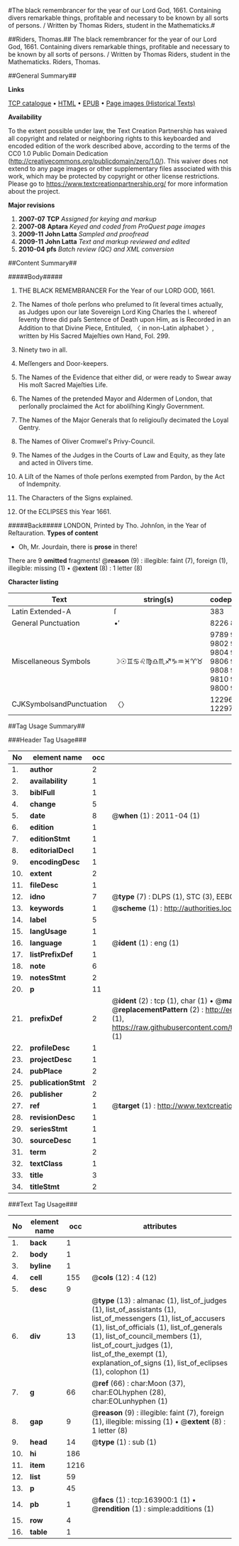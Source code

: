 #The black remembrancer for the year of our Lord God, 1661. Containing divers remarkable things, profitable and necessary to be known by all sorts of persons. / Written by Thomas Riders, student in the Mathematicks.#

##Riders, Thomas.##
The black remembrancer for the year of our Lord God, 1661. Containing divers remarkable things, profitable and necessary to be known by all sorts of persons. / Written by Thomas Riders, student in the Mathematicks.
Riders, Thomas.

##General Summary##

**Links**

[TCP catalogue](http://www.ota.ox.ac.uk/tcp/)  • 
[HTML](http://tei.it.ox.ac.uk/tcp/Texts-HTML/free/A91/A91817.html)  • 
[EPUB](http://tei.it.ox.ac.uk/tcp/Texts-EPUB/free/A91/A91817.epub) • 
[Page images (Historical Texts)](https://historicaltexts.jisc.ac.uk/eebo-99869565e)

**Availability**

To the extent possible under law, the Text Creation Partnership has waived all copyright and related or neighboring rights to this keyboarded and encoded edition of the work described above, according to the terms of the CC0 1.0 Public Domain Dedication (http://creativecommons.org/publicdomain/zero/1.0/). This waiver does not extend to any page images or other supplementary files associated with this work, which may be protected by copyright or other license restrictions. Please go to https://www.textcreationpartnership.org/ for more information about the project.

**Major revisions**

1. __2007-07__ __TCP__ *Assigned for keying and markup*
1. __2007-08__ __Aptara__ *Keyed and coded from ProQuest page images*
1. __2009-11__ __John Latta__ *Sampled and proofread*
1. __2009-11__ __John Latta__ *Text and markup reviewed and edited*
1. __2010-04__ __pfs__ *Batch review (QC) and XML conversion*

##Content Summary##

#####Body#####

1. THE BLACK
REMEMBRANCER
For the Year of our LORD GOD, 1661.

1. The Names of thoſe perſons who preſumed to ſit ſeveral times
actually, as Judges upon our late Sovereign Lord King Charles the I.
whereof ſeventy three did paſs Sentence of Death upon Him, as is
Recorded in an Addition to that Divine Piece, Entituled, 〈 in non-Latin alphabet 〉,
written by His Sacred Majeſties own Hand, Fol. 299.

1. Ninety two in all.

1. Meſſengers and Door-keepers.

1. The Names of the Evidence that either
did, or were ready to Swear away His moſt
Sacred Majeſties Life.

1. The Names of the pretended
Mayor and Aldermen
of London, that
perſonally proclaimed the
Act for aboliſhing Kingly
Government.

1. The Names of the Major
Generals that ſo religiouſly
decimated the
Loyal Gentry.

1. The Names of Oliver
Cromwel's Privy-Council.

1. The Names of the Judges
in the Courts of Law and
Equity, as they ſate and
acted in Olivers time.

1. A Liſt of the Names
of thoſe perſons exempted
from Pardon, by the Act
of Indempnity.

1. The Characters of the Signs
explained.

1. Of the ECLIPSES this Year 1661.

#####Back#####
LONDON, Printed by Tho. Johnſon, in the Year of Reſtauration.
**Types of content**

  * Oh, Mr. Jourdain, there is **prose** in there!

There are 9 **omitted** fragments! 
 @__reason__ (9) : illegible: faint (7), foreign (1), illegible: missing (1)  •  @__extent__ (8) : 1 letter (8)

**Character listing**


|Text|string(s)|codepoint(s)|
|---|---|---|
|Latin Extended-A|ſ|383|
|General Punctuation|•′|8226 8242|
|Miscellaneous Symbols|☽☉♊♋♌♍♎♏♐♑♒♓♈♉|9789 9737 9802 9803 9804 9805 9806 9807 9808 9809 9810 9811 9800 9801|
|CJKSymbolsandPunctuation|〈〉|12296 12297|

##Tag Usage Summary##

###Header Tag Usage###

|No|element name|occ|attributes|
|---|---|---|---|
|1.|__author__|2||
|2.|__availability__|1||
|3.|__biblFull__|1||
|4.|__change__|5||
|5.|__date__|8| @__when__ (1) : 2011-04 (1)|
|6.|__edition__|1||
|7.|__editionStmt__|1||
|8.|__editorialDecl__|1||
|9.|__encodingDesc__|1||
|10.|__extent__|2||
|11.|__fileDesc__|1||
|12.|__idno__|7| @__type__ (7) : DLPS (1), STC (3), EEBO-CITATION (1), PROQUEST (1), VID (1)|
|13.|__keywords__|1| @__scheme__ (1) : http://authorities.loc.gov/ (1)|
|14.|__label__|5||
|15.|__langUsage__|1||
|16.|__language__|1| @__ident__ (1) : eng (1)|
|17.|__listPrefixDef__|1||
|18.|__note__|6||
|19.|__notesStmt__|2||
|20.|__p__|11||
|21.|__prefixDef__|2| @__ident__ (2) : tcp (1), char (1)  •  @__matchPattern__ (2) : ([0-9\-]+):([0-9IVX]+) (1), (.+) (1)  •  @__replacementPattern__ (2) : http://eebo.chadwyck.com/downloadtiff?vid=$1&page=$2 (1), https://raw.githubusercontent.com/textcreationpartnership/Texts/master/tcpchars.xml#$1 (1)|
|22.|__profileDesc__|1||
|23.|__projectDesc__|1||
|24.|__pubPlace__|2||
|25.|__publicationStmt__|2||
|26.|__publisher__|2||
|27.|__ref__|1| @__target__ (1) : http://www.textcreationpartnership.org/docs/. (1)|
|28.|__revisionDesc__|1||
|29.|__seriesStmt__|1||
|30.|__sourceDesc__|1||
|31.|__term__|2||
|32.|__textClass__|1||
|33.|__title__|3||
|34.|__titleStmt__|2||


###Text Tag Usage###

|No|element name|occ|attributes|
|---|---|---|---|
|1.|__back__|1||
|2.|__body__|1||
|3.|__byline__|1||
|4.|__cell__|155| @__cols__ (12) : 4 (12)|
|5.|__desc__|9||
|6.|__div__|13| @__type__ (13) : almanac (1), list_of_judges (1), list_of_assistants (1), list_of_messengers (1), list_of_accusers (1), list_of_officials (1), list_of_generals (1), list_of_council_members (1), list_of_court_judges (1), list_of_the_exempt (1), explanation_of_signs (1), list_of_eclipses (1), colophon (1)|
|7.|__g__|66| @__ref__ (66) : char:Moon (37), char:EOLhyphen (28), char:EOLunhyphen (1)|
|8.|__gap__|9| @__reason__ (9) : illegible: faint (7), foreign (1), illegible: missing (1)  •  @__extent__ (8) : 1 letter (8)|
|9.|__head__|14| @__type__ (1) : sub (1)|
|10.|__hi__|186||
|11.|__item__|1216||
|12.|__list__|59||
|13.|__p__|45||
|14.|__pb__|1| @__facs__ (1) : tcp:163900:1 (1)  •  @__rendition__ (1) : simple:additions (1)|
|15.|__row__|4||
|16.|__table__|1||
